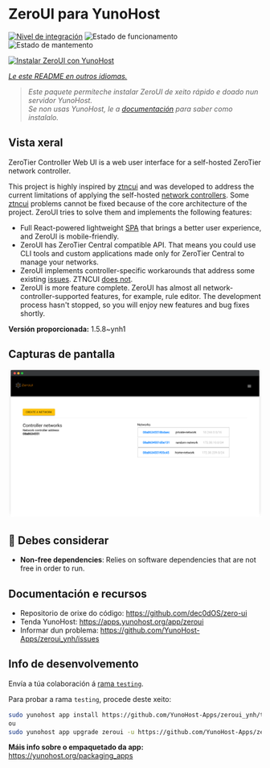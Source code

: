<!--
NOTA: Este README foi creado automáticamente por <https://github.com/YunoHost/apps/tree/master/tools/readme_generator>
NON debe editarse manualmente.
-->

# ZeroUI para YunoHost

[![Nivel de integración](https://dash.yunohost.org/integration/zeroui.svg)](https://ci-apps.yunohost.org/ci/apps/zeroui/) ![Estado de funcionamento](https://ci-apps.yunohost.org/ci/badges/zeroui.status.svg) ![Estado de mantemento](https://ci-apps.yunohost.org/ci/badges/zeroui.maintain.svg)

[![Instalar ZeroUI con YunoHost](https://install-app.yunohost.org/install-with-yunohost.svg)](https://install-app.yunohost.org/?app=zeroui)

*[Le este README en outros idiomas.](./ALL_README.md)*

> *Este paquete permíteche instalar ZeroUI de xeito rápido e doado nun servidor YunoHost.*  
> *Se non usas YunoHost, le a [documentación](https://yunohost.org/install) para saber como instalalo.*

## Vista xeral

ZeroTier Controller Web UI is a web user interface for a self-hosted ZeroTier network controller.

This project is highly inspired by [ztncui](https://github.com/key-networks/ztncui) and was developed to address the current limitations of applying the self-hosted [network controllers](https://github.com/zerotier/ZeroTierOne/tree/master/controller). Some [ztncui](https://github.com/key-networks/ztncui) problems cannot be fixed because of the core architecture of the project. ZeroUI tries to solve them and implements the following features:

- Full React-powered lightweight [SPA](https://en.wikipedia.org/wiki/Single-page_application) that brings a better user experience, and ZeroUI is mobile-friendly.
- ZeroUI has ZeroTier Central compatible API. That means you could use CLI tools and custom applications made only for ZeroTier Central to manage your networks.
- ZeroUI implements controller-specific workarounds that address some existing [issues](https://github.com/zerotier/ZeroTierOne/issues/859). ZTNCUI [does not](https://github.com/key-networks/ztncui/issues/63).
- ZeroUI is more feature complete. ZeroUI has almost all network-controller-supported features, for example, rule editor. The development process hasn't stopped, so you will enjoy new features and bug fixes shortly.


**Versión proporcionada:** 1.5.8~ynh1

## Capturas de pantalla

![Captura de pantalla de ZeroUI](./doc/screenshots/homepage.png)

## :red_circle: Debes considerar

- **Non-free dependencies**: Relies on software dependencies that are not free in order to run.

## Documentación e recursos

- Repositorio de orixe do código: <https://github.com/dec0dOS/zero-ui>
- Tenda YunoHost: <https://apps.yunohost.org/app/zeroui>
- Informar dun problema: <https://github.com/YunoHost-Apps/zeroui_ynh/issues>

## Info de desenvolvemento

Envía a túa colaboración á [rama `testing`](https://github.com/YunoHost-Apps/zeroui_ynh/tree/testing).

Para probar a rama `testing`, procede deste xeito:

```bash
sudo yunohost app install https://github.com/YunoHost-Apps/zeroui_ynh/tree/testing --debug
ou
sudo yunohost app upgrade zeroui -u https://github.com/YunoHost-Apps/zeroui_ynh/tree/testing --debug
```

**Máis info sobre o empaquetado da app:** <https://yunohost.org/packaging_apps>
